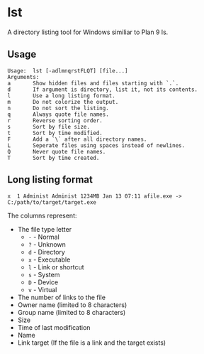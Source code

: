 # lst

A directory listing tool for Windows similiar to Plan 9 ls.

## Usage

```
Usage:  lst [-adlmnqrstFLQT] [file...]
Arguments:
a       Show hidden files and files starting with `.`.
d       If argument is directory, list it, not its contents.
l       Use a long listing format.
m       Do not colorize the output.
n       Do not sort the listing.
q       Always quote file names.
r       Reverse sorting order.
s       Sort by file size.
t       Sort by time modified.
F       Add a `\` after all directory names.
L       Seperate files using spaces instead of newlines.
Q       Never quote file names.
T       Sort by time created.
```

## Long listing format

```
x  1 Administ Administ 1234MB Jan 13 07:11 afile.exe -> C:/path/to/target/target.exe
```

The columns represent:

- The file type letter
  - `-` - Normal
  - `?` - Unknown
  - `d` - Directory
  - `x` - Executable
  - `l` - Link or shortcut
  - `s` - System
  - `D` - Device
  - `v` - Virtual
- The number of links to the file
- Owner name (limited to 8 characters)
- Group name (limited to 8 characters)
- Size
- Time of last modification
- Name
- Link target (If the file is a link and the target exists)
